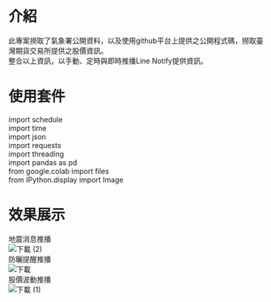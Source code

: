 # 介紹
此專案撈取了氣象署公開資料，以及使用github平台上提供之公開程式碼，撈取臺灣期貨交易所提供之股價資訊。  
整合以上資訊，以手動、定時與即時推播Line Notify提供資訊。  

# 使用套件
import schedule  
import time  
import json  
import requests  
import threading  
import pandas as pd  
from google.colab import files  
from IPython.display import Image  

# 效果展示
地震消息推播  
![下載 (2)](https://github.com/cj20200112/Web-crawler/assets/166897672/3fb0f471-2e7d-40d6-9482-1050e0ece166)  
防曬提醒推播  
![下載](https://github.com/cj20200112/Web-crawler/assets/166897672/2a170c09-9462-49ea-966b-19dcd2d85684)  
股價波動推播  
![下載 (1)](https://github.com/cj20200112/Web-crawler/assets/166897672/7707d121-3d40-45ce-a4d6-4881ca720881)
